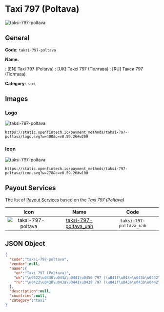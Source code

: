 
# Taxi 797 (Poltava) 
![taksi-797-poltava](https://static.openfintech.io/payment_methods/taksi-797-poltava/logo.svg?w=400&c=v0.59.26#w200)  

## General 
**Code:** `taksi-797-poltava` 
 
**Name:** 
 
:	[EN] Taxi 797 (Poltava) 
:	[UK] Таксі 797 (Полтава) 
:	[RU] Такси 797 (Полтава) 
 
**Category:** `taxi` 
 

## Images 

### Logo 
![taksi-797-poltava](https://static.openfintech.io/payment_methods/taksi-797-poltava/logo.svg?w=400&c=v0.59.26#w200)  

```
https://static.openfintech.io/payment_methods/taksi-797-poltava/logo.svg?w=400&c=v0.59.26#w200
```  

### Icon 
![taksi-797-poltava](https://static.openfintech.io/payment_methods/taksi-797-poltava/icon.svg?w=278&c=v0.59.26#w100)  

```
https://static.openfintech.io/payment_methods/taksi-797-poltava/icon.svg?w=278&c=v0.59.26#w100
```  

## Payout Services 
 
The list of [Payout Services](/payout-services/) based on the _Taxi 797 (Poltava)_ 

|Icon|Name|Code| 
|:---:|:---:|:---:| 
|![taksi-797-poltava](https://static.openfintech.io/payout_methods/taksi-797-poltava/icon.png?w=278&c=v0.59.26#w40) |[taksi-797-poltava_uah](/payout-services/taksi-797-poltava_uah/)|`taksi-797-poltava_uah`| 
 

## JSON Object 

```json
{
  "code":"taksi-797-poltava",
  "vendor":null,
  "name":{
    "en":"Taxi 797 (Poltava)",
    "uk":"\u0422\u0430\u043a\u0441\u0456 797 (\u041f\u043e\u043b\u0442\u0430\u0432\u0430)",
    "ru":"\u0422\u0430\u043a\u0441\u0438 797 (\u041f\u043e\u043b\u0442\u0430\u0432\u0430)"
  },
  "description":null,
  "countries":null,
  "category":"taxi"
}
```  
